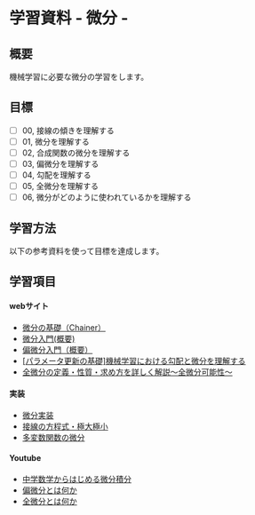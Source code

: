 # 学習資料 - 微分 - 
## 概要
機械学習に必要な微分の学習をします。

## 目標
- [ ] 00, 接線の傾きを理解する
- [ ] 01, 微分を理解する
- [ ] 02, 合成関数の微分を理解する
- [ ] 03, 偏微分を理解する
- [ ] 04, 勾配を理解する
- [ ] 05, 全微分を理解する
- [ ] 06, 微分がどのように使われているかを理解する

## 学習方法
以下の参考資料を使って目標を達成します。

## 学習項目
#### webサイト
- [微分の基礎（Chainer）](https://tutorials.chainer.org/ja/04_Basics_of_Differential.html)
- [微分入門(概要)](https://aiacademy.jp/texts/show/?id=183&context=subject-mathematics)
- [偏微分入門（概要）](https://aiacademy.jp/texts/show/?id=577&context=subject-mathematics)
- [[パラメータ更新の基礎]機械学習における勾配と微分を理解する](https://rightcode.co.jp/blog/information-technology/machine-learning-gradient-differential-understand)
- [全微分の定義・性質・求め方を詳しく解説～全微分可能性～](https://mathlandscape.com/total-derivative/)

#### 実装
- [微分実装](https://github.com/ghmagazine/python_calculus_book/blob/main/notebook/chap4.ipynb)
- [接線の方程式・極大極小](https://github.com/ghmagazine/python_calculus_book/blob/main/notebook/chap5.ipynb)
- [多変数関数の微分](https://github.com/ghmagazine/python_calculus_book/blob/main/notebook/chap7.ipynb)


#### Youtube
- [中学数学からはじめる微分積分](https://www.youtube.com/watch?v=4p1rwfXbCoY&t)
- [偏微分とは何か](https://www.youtube.com/watch?v=UWFTIEIruyc)
- [全微分とは何か](https://www.youtube.com/watch?v=ChoArVJnSjQ)
